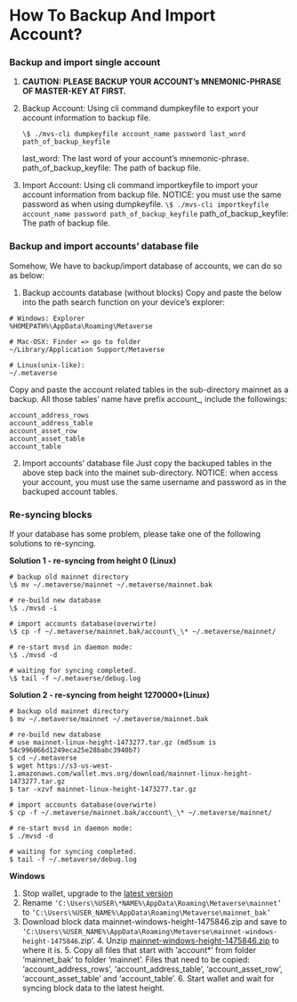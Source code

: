 # How To Backup And Import Account?

### Backup and import single account

1. <b>CAUTION: PLEASE BACKUP YOUR ACCOUNT’s MNEMONIC-PHRASE OF MASTER-KEY AT FIRST.</b>

2. Backup Account:
   Using cli command dumpkeyfile to export your account information to backup file.

   `\$ ./mvs-cli dumpkeyfile account_name password last_word path_of_backup_keyfile`

   last_word: The last word of your account’s mnemonic-phrase.
   path_of_backup_keyfile: The path of backup file.

3. Import Account:
   Using cli command importkeyfile to import your account information from backup file.
   NOTICE: you must use the same password as when using dumpkeyfile.
   `\$ ./mvs-cli importkeyfile account_name password path_of_backup_keyfile`
   path_of_backup_keyfile: The path of backup file.

### Backup and import accounts’ database file

Somehow, We have to backup/import database of accounts, we can do so as below:

1. Backup accounts database (without blocks)
   Copy and paste the below into the path search function on your device’s explorer:

```
# Windows: Explorer
%HOMEPATH%\AppData\Roaming\Metaverse

# Mac-OSX: Finder => go to folder
~/Library/Application Support/Metaverse

# Linux(unix-like):
~/.metaverse
```

Copy and paste the account related tables in the sub-directory mainnet as a backup.
All those tables’ name have prefix account\_, include the followings:

```
account_address_rows
account_address_table
account_asset_row
account_asset_table
account_table
```

2. Import accounts’ database file
   Just copy the backuped tables in the above step back into the mainet sub-directory.
   NOTICE: when access your account, you must use the same username and password as in the backuped account tables.

### Re-syncing blocks

If your database has some problem, please take one of the following solutions to re-syncing.

<b>Solution 1 - re-syncing from height 0 (Linux) </b>

```
# backup old mainnet directory
\$ mv ~/.metaverse/mainnet ~/.metaverse/mainnet.bak

# re-build new database
\$ ./mvsd -i

# import accounts database(overwirte)
\$ cp -f ~/.metaverse/mainnet.bak/account\_\* ~/.metaverse/mainnet/

# re-start mvsd in daemon mode:
\$ ./mvsd -d

# waiting for syncing completed.
\$ tail -f ~/.metaverse/debug.log
```

<b>Solution 2 - re-syncing from height 1270000+(Linux)</b>

```
# backup old mainnet directory
$ mv ~/.metaverse/mainnet ~/.metaverse/mainnet.bak

# re-build new database
# use mainnet-linux-height-1473277.tar.gz (md5sum is 54c996066d1249eca25e28babc3940b7)
$ cd ~/.metaverse
$ wget https://s3-us-west-1.amazonaws.com/wallet.mvs.org/download/mainnet-linux-height-1473277.tar.gz
$ tar -xzvf mainnet-linux-height-1473277.tar.gz

# import accounts database(overwirte)
$ cp -f ~/.metaverse/mainnet.bak/account\_\* ~/.metaverse/mainnet/

# re-start mvsd in daemon mode:
$ ./mvsd -d

# waiting for syncing completed.
$ tail -f ~/.metaverse/debug.log
```

<b>Windows</b>

1. Stop wallet, upgrade to the [latest version](https://mvs.org/wallet.html)
2. Rename `‘C:\Users\%USER\*NAME%\AppData\Roaming\Metaverse\mainnet’` to `‘C:\Users\%USER_NAME%\AppData\Roaming\Metaverse\mainnet_bak’`
3. Download block data mainnet-windows-height-1475846.zip and save to `‘C:\Users\%USER_NAME%\AppData\Roaming\Metaverse\mainnet-windows-height-1475846`.zip’.
   4. Unzip [mainnet-windows-height-1475846.zip](https://s3-us-west-1.amazonaws.com/wallet.mvs.org/download/mainnet-windows-height-1475846.zip) to where it is.
   5. Copy all files that start with ‘account\*’ from folder ‘mainnet_bak’ to folder ‘mainnet’. Files that need to be copied: ‘account_address_rows’, ‘account_address_table’, ‘account_asset_row’, ‘account_asset_table’ and ‘account_table’.
   6. Start wallet and wait for syncing block data to the latest height.
